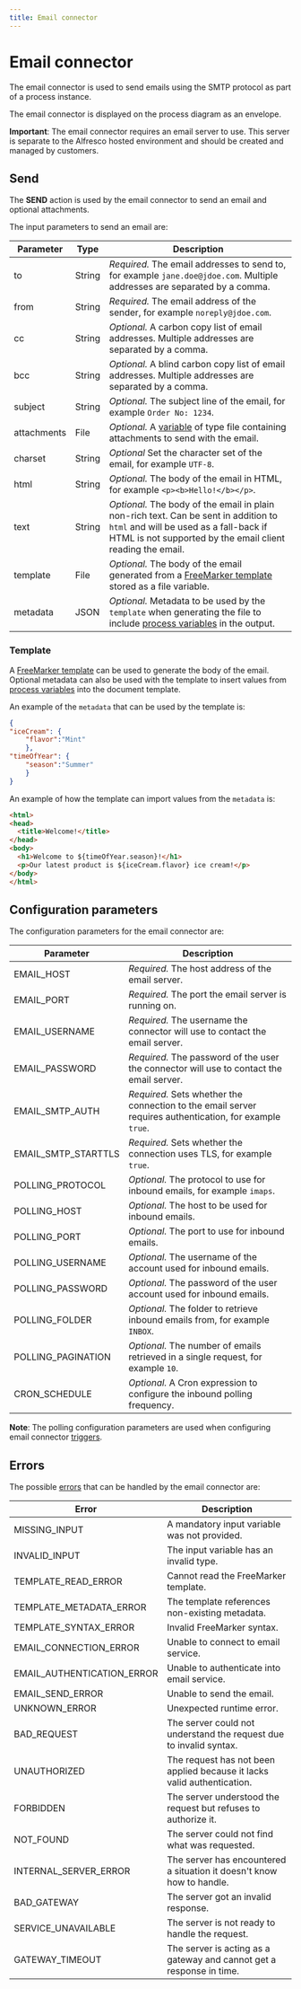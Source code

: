 ```yaml
---
title: Email connector
---
```


# Email connector

The email connector is used to send emails using the SMTP protocol as part of a process instance.  

The email connector is displayed on the process diagram as an envelope.

**Important**: The email connector requires an email server to use. This server is separate to the Alfresco hosted environment and should be created and managed by customers.

## Send

The **SEND** action is used by the email connector to send an email and optional attachments.

The input parameters to send an email are:

| Parameter | Type | Description |
| --------- | ---- | ----------- |
| to | String | *Required.* The email addresses to send to, for example `jane.doe@jdoe.com`. Multiple addresses are separated by a comma. |
| from  | String | *Required.* The email address of the sender, for example `noreply@jdoe.com`. |
| cc | String | *Optional.* A carbon copy list of email addresses. Multiple addresses are separated by a comma. |
| bcc | String | *Optional.* A blind carbon copy list of email addresses. Multiple addresses are separated by a comma. |
| subject | String | *Optional.* The subject line of the email, for example `Order No: 1234`. |
| attachments | File | *Optional.* A [variable](../processes/README.md#process-variables) of type file containing attachments to send with the email. |
| charset | String | *Optional* Set the character set of the email, for example `UTF-8`. |
| html | String | *Optional.* The body of the email in HTML, for example `<p><b>Hello!</b></p>`. |
| text | String | *Optional.* The body of the email in plain non-rich text. Can be sent in addition to `html` and will be used as a fall-back if HTML is not supported by the email client reading the email. |
| template | File | *Optional.* The body of the email generated from a [FreeMarker template](https://freemarker.apache.org/docs/dgui_quickstart_basics.html) stored as a file variable. |
| metadata | JSON | *Optional.* Metadata to be used by the `template` when generating the file to include [process variables](../processes/README.md#process-variables) in the output. |

### Template

A [FreeMarker template](https://freemarker.apache.org/docs/dgui_quickstart_basics.html) can be used to generate the body of the email. Optional metadata can also be used with the template to insert values from [process variables](../processes/README.md#process-variables) into the document template.

An example of the `metadata` that can be used by the template is:

```json
{
"iceCream": {
	"flavor":"Mint"
	},
"timeOfYear": {
	"season":"Summer"
	}
}
```

An example of how the template can import values from the `metadata` is:

```html
<html>
<head>
  <title>Welcome!</title>
</head>
<body>
  <h1>Welcome to ${timeOfYear.season}!</h1>
  <p>Our latest product is ${iceCream.flavor} ice cream!</p>
</body>
</html>
```

## Configuration parameters

The configuration parameters for the email connector are:

| Parameter | Description |
| --------- | ----------- |
| EMAIL_HOST | *Required.* The host address of the email server. |
| EMAIL_PORT | *Required.* The port the email server is running on. |
| EMAIL_USERNAME | *Required.* The username the connector will use to contact the email server. |
| EMAIL_PASSWORD | *Required.* The password of the user the connector will use to contact the email server. |
| EMAIL_SMTP_AUTH | *Required.* Sets whether the connection to the email server requires authentication, for example `true`. |
| EMAIL_SMTP_STARTTLS | *Required.*  Sets whether the connection uses TLS, for example `true`. |
| POLLING_PROTOCOL | *Optional.* The protocol to use for inbound emails, for example `imaps`. |
| POLLING_HOST | *Optional.* The host to be used for inbound emails. |
| POLLING_PORT | *Optional.* The port to use for inbound emails. |
| POLLING_USERNAME | *Optional.* The username of the account used for inbound emails. |
| POLLING_PASSWORD | *Optional.* The password of the user account used for inbound emails. |
| POLLING_FOLDER | *Optional.* The folder to retrieve inbound emails from, for example `INBOX`. |
| POLLING_PAGINATION | *Optional.* The number of emails retrieved in a single request, for example `10`. |
| CRON_SCHEDULE | *Optional.* A Cron expression to configure the inbound polling frequency. |

**Note**: The polling configuration parameters are used when configuring email connector [triggers](../triggers.md).

## Errors

The possible [errors](README.md#errors) that can be handled by the email connector are:

| Error | Description |
| ----- | ----------- |
| MISSING_INPUT | A mandatory input variable was not provided. |
| INVALID_INPUT | The input variable has an invalid type. |
| TEMPLATE_READ_ERROR | Cannot read the FreeMarker template. |
| TEMPLATE_METADATA_ERROR | The template references non-existing metadata. |
| TEMPLATE_SYNTAX_ERROR | Invalid FreeMarker syntax. |
| EMAIL_CONNECTION_ERROR | Unable to connect to email service. |
| EMAIL_AUTHENTICATION_ERROR | Unable to authenticate into email service. |
| EMAIL_SEND_ERROR | Unable to send the email. |
| UNKNOWN_ERROR | Unexpected runtime error. |
| BAD_REQUEST | The server could not understand the request due to invalid syntax. |
| UNAUTHORIZED | The request has not been applied because it lacks valid authentication. |
| FORBIDDEN | The server understood the request but refuses to authorize it. |
| NOT_FOUND | The server could not find what was requested. |
| INTERNAL_SERVER_ERROR | The server has encountered a situation it doesn't know how to handle. |
| BAD_GATEWAY | The server got an invalid response. |
| SERVICE_UNAVAILABLE | The server is not ready to handle the request. |
| GATEWAY_TIMEOUT | The server is acting as a gateway and cannot get a response in time. |
